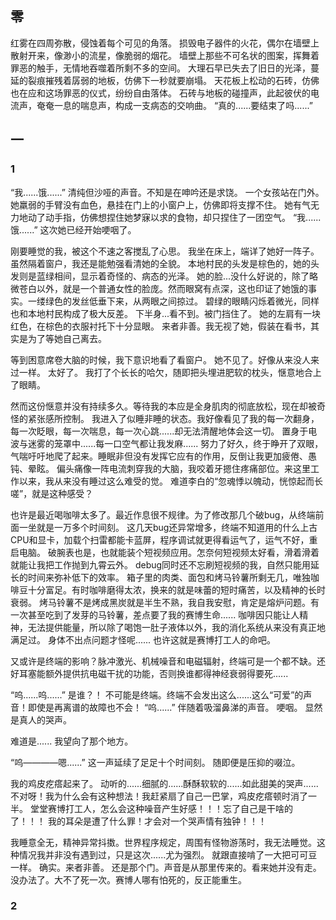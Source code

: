 ## 零
红雾在四周弥散，侵蚀着每个可见的角落。
损毁电子器件的火花，偶尔在墙壁上散射开来，像渺小的流星，像脆弱的烟花。
墙壁上那些不可名状的图案，挥舞着罪恶的触手，无情地吞噬着所剩不多的空间。
大理石早已失去了旧日的光泽，蔓延的裂痕摧残着孱弱的地板，仿佛下一秒就要崩塌。
天花板上松动的石砖，仿佛也在应和这场罪恶的仪式，纷纷自由落体。
石砖与地板的碰撞声，此起彼伏的电流声，奄奄一息的喘息声，构成一支病态的交响曲。
“真的......要结束了吗......”

## 一
### 1
“我......饿......”
清纯但沙哑的声音。不知是在呻吟还是求饶。
一个女孩站在门外。
她羸弱的手臂没有血色，悬挂在门上的小窗户上，仿佛即将支撑不住。
她有气无力地动了动手指，仿佛想捏住她梦寐以求的食物，却只捏住了一团空气。
“我......饿......”
这次她已经开始哽咽了。

刚要睡觉的我，被这个不速之客搅乱了心思。
我坐在床上，端详了她好一阵子。虽然隔着窗户，我还是能勉强看清她的全貌。
本地村民的头发是棕色的，她的头发则是蓝绿相间，显示着奇怪的、病态的光泽。
她的脸...没什么好说的，除了略微苍白以外，就是一个普通女性的脸庞。然而眼窝有点深，这也印证了她饿的事实。一缕绿色的发丝低垂下来，从两眼之间掠过。
碧绿的眼睛闪烁着微光，同样也和本地村民构成了极大反差。
下半身...看不到。被门挡住了。
她的左肩有一块红色，在棕色的衣服衬托下十分显眼。
来者非善。我无视了她，假装在看书，其实是为了等她自己离去。

等到困意席卷大脑的时候，我下意识地看了看窗户。
她不见了。好像从来没人来过一样。
太好了。
我打了个长长的哈欠，随即把头埋进肥软的枕头，惬意地合上了眼睛。

然而这份惬意并没有持续多久。等待我的本应是全身肌肉的彻底放松，现在却被奇怪的紧张感所控制。
我进入了似睡非睡的状态。我好像看见了我的每一次翻身，每一次眨眼，每一次喘息，每一次心跳......却无法清醒地体会这一切。
置身于电波与迷雾的笼罩中......每一口空气都让我发麻......
努力了好久，终于睁开了双眼，气喘吁吁地爬了起来。睡眠非但没有发挥它应有的作用，反倒让我更加疲倦、愚钝、晕眩。
偏头痛像一阵电流刺穿我的大脑，我咬着牙摁住疼痛部位。来这里工作以来，我从来没有睡过这么难受的觉。
难道李白的“忽魂悸以魄动，恍惊起而长嗟”，就是这种感受？

也许是最近喝咖啡太多了。最近作息很不规律。为了修改那几个破bug，从终端前面一坐就是一万多个时间刻。
这几天bug还异常增多，终端不知道用的什么上古CPU和显卡，加载个扫雷都能卡蓝屏，程序调试就更得看运气了，运气不好，重启电脑。
破腕表也是，也就能装个短视频应用。怎奈何短视频太好看，滑着滑着就能让我把工作抛到九霄云外。
debug同时还不忘刷短视频的我，自然只能用延长的时间来弥补低下的效率。
箱子里的肉类、面包和烤马铃薯所剩无几，唯独咖啡豆十分富足。有时咖啡磨得太浓，换来的就是味蕾的短时痛苦，以及精神的长时衰弱。
烤马铃薯不是烤成黑炭就是半生不熟，我自我安慰，肯定是熔炉问题。有一次甚至吃到了发芽的马铃薯，差点要了我的赛博生命......
咖啡因只能让人精神，无法提供能量，所以除了喝饱一肚子液体以外，我的消化系统从来没有真正地满足过。
身体不出点问题才怪呢......
也许这就是赛博打工人的命吧。

又或许是终端的影响？脉冲激光、机械噪音和电磁辐射，终端可是一个都不缺。还好耳塞能额外提供抗电磁干扰的功能，否则换谁都得神经衰弱得要死......

“呜......呜......”
是谁？！
不可能是终端。终端不会发出这么......这么“可爱”的声音！即使是再离谱的故障也不会！
“呜......”
伴随着吸溜鼻涕的声音。
哽咽。
显然是真人的哭声。

难道是......
我望向了那个地方。

“呜————嗯......”
这一声延续了足足十个时间刻。
随即便是压抑的啜泣。

我的鸡皮疙瘩起来了。
动听的......细腻的......酥酥软软的......如此甜美的哭声......
不对呀！我为什么会有这种想法！我赶紧扇了自己一巴掌，鸡皮疙瘩顿时消了一半。
堂堂赛博打工人，怎么会这种噪音产生好感！！！忘了自己是干啥的了！！！
我的耳朵是遭了什么罪！才会对一个哭声情有独钟！！！

我睡意全无，精神异常抖擞。世界程序规定，周围有怪物游荡时，我无法睡觉。这种情况我并非没有遇到过，只是这次......尤为强烈。
就跟直接啃了一大把可可豆一样。
确实。来者非善。
还是那个门。声音是从那里传来的。看来她并没有走。
没办法了。大不了死一次。赛博人哪有怕死的，反正能重生。

### 2